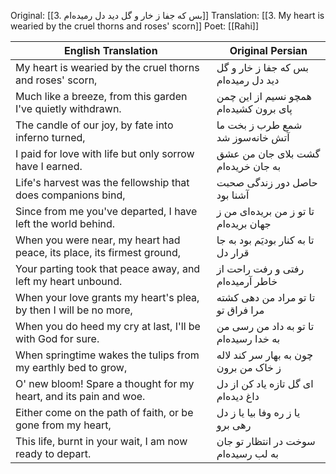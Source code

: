 

Original: [[3. بس که جفا ز خار و گل دید دل رمیده‌ام]]
Translation: [[3. My heart is wearied by the cruel thorns and roses' scorn]]
Poet: [[Rahi]]

| English Translation                                      | Original Persian                                  |
|----------------------------------------------------------|---------------------------------------------------|
| My heart is wearied by the cruel thorns and roses' scorn, | بس که جفا ز خار و گل دید دل رمیده‌ام      |
| Much like a breeze, from this garden I've quietly withdrawn. | همچو نسیم از این چمن پای برون کشیده‌ام |
| The candle of our joy, by fate into inferno turned, | شمع طرب ز بخت ما آتش خانه‌سوز شد         |
| I paid for love with life but only sorrow have I earned. | گشت بلای جان من عشق به جان خریده‌ام       |
| Life's harvest was the fellowship that does companions bind, | حاصل دور زندگی صحبت آشنا بود           |
| Since from me you've departed, I have left the world behind. | تا تو ز من بریده‌ای من ز جهان بریده‌ام  |
| When you were near, my heart had peace, its place, its firmest ground, | تا به کنار بودیَم بود به جا قرار دل  |
| Your parting took that peace away, and left my heart unbound. | رفتی و رفت راحت از خاطر آرمیده‌ام      |
| When your love grants my heart's plea, by then I will be no more, | تا تو مراد من دهی کشته مرا فراق تو     |
| When you do heed my cry at last, I'll be with God for sure. | تا تو به داد من رسی من به خدا رسیده‌ام |
| When springtime wakes the tulips from my earthly bed to grow, | چون به بهار سر کند لاله ز خاک من برون  |
| O' new bloom! Spare a thought for my heart, and its pain and woe. | ای گل تازه یاد کن از دل داغ دیده‌ام     |
| Either come on the path of faith, or be gone from my heart, | یا ز ره وفا بیا یا ز دل رهی برو         |
| This life, burnt in your wait, I am now ready to depart. | سوخت در انتظار تو جان به لب رسیده‌ام     |
